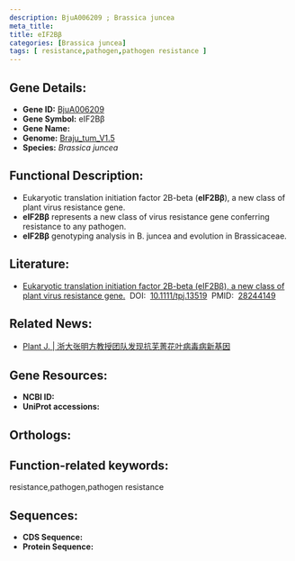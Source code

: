```yaml
---
description: BjuA006209 ; Brassica juncea
meta_title:
title: eIF2Bβ
categories: [Brassica juncea]
tags: [ resistance,pathogen,pathogen resistance ]
---
```


## Gene Details:
- **Gene ID:**	[BjuA006209]()
- **Gene Symbol:** eIF2Bβ
- **Gene Name:** 
- **Genome:** [Braju_tum_V1.5]()
- **Species:** *Brassica juncea*

## Functional Description:
   - Eukaryotic translation initiation factor 2B-beta (**eIF2Bβ**), a new class of plant virus resistance gene.
   - **eIF2Bβ** represents a new class of virus resistance gene conferring resistance to any pathogen.
   - **eIF2Bβ** genotyping analysis in B. juncea and evolution in Brassicaceae.

## Literature:
   - [Eukaryotic translation initiation factor 2B-beta (eIF2Bβ), a new class of plant virus resistance gene.]( https://onlinelibrary.wiley.com/doi/10.1111/tpj.13519)&nbsp;&nbsp;DOI:&nbsp;&nbsp;[10.1111/tpj.13519](https://onlinelibrary.wiley.com/doi/10.1111/tpj.13519)&nbsp;&nbsp;PMID:&nbsp;&nbsp;[28244149](https://pubmed.ncbi.nlm.nih.gov/28244149/)

## Related News:
   - [Plant J. | 浙大张明方教授团队发现抗芜菁花叶病毒病新基因](https://mp.weixin.qq.com/s?__biz=MzIyOTY2NDYyNQ==&mid=2247484646&idx=2&sn=f12195649746802e97c891d0bbf263ce&chksm=e8be76f8dfc9ffee03e251e85c199153b096e2bc973d0af4416b2ab06002f359f613cb085cce&scene=27#wechat_redirect)

## Gene Resources:
- **NCBI ID:** [](https://www.ncbi.nlm.nih.gov/gene/?term=)
- **UniProt accessions:** [](https://www.uniprot.org/uniprotkb//entry)

## Orthologs:


## Function-related keywords:
resistance,pathogen,pathogen resistance

## Sequences:
- **CDS Sequence:**
- **Protein Sequence:**
